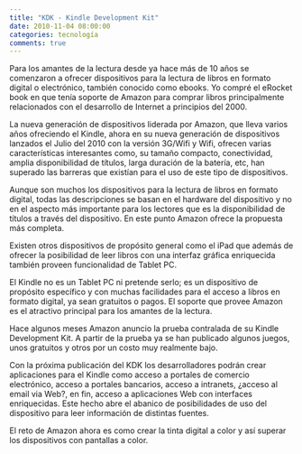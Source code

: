 ```yaml
---
title: "KDK - Kindle Development Kit"
date: 2010-11-04 08:00:00
categories: tecnología
comments: true
---
```

Para los amantes de la lectura desde ya hace más de 10 años se comenzaron a ofrecer dispositivos para la lectura de libros en formato digital o electrónico, también conocido como ebooks. Yo compré el eRocket book en que tenía soporte de Amazon para comprar libros principalmente relacionados con el desarrollo de Internet a principios del 2000.

La nueva generación de dispositivos liderada por Amazon, que lleva varios años ofreciendo el Kindle, ahora en su nueva generación de dispositivos lanzados el Julio del 2010 con la versión 3G/Wifi y Wifi, ofrecen varias características interesantes como, su tamaño compacto, conectividad, amplia disponibilidad de títulos, larga duración de la batería, etc, han superado las barreras que existían para el uso de este tipo de dispositivos.

Aunque son muchos los dispositivos para la lectura de libros en formato digital, todas las descripciones se basan en el hardware del dispositivo y no en el aspecto más importante para los lectores que es la disponibilidad de títulos a través del dispositivo. En este punto Amazon ofrece la propuesta más completa.

Existen otros dispositivos de propósito general como el iPad que además de ofrecer la posibilidad de leer libros con una interfaz gráfica enriquecida también proveen funcionalidad de Tablet PC.

El Kindle no es un Tablet PC ni pretende serlo; es un dispositivo de propósito específico y con muchas facilidades para el acceso a libros en formato digital, ya sean gratuitos o pagos. El soporte que provee Amazon es el atractivo principal para los amantes de la lectura.

Hace algunos meses Amazon anuncio la prueba contralada de su Kindle Development Kit.
A partir de la prueba ya se han publicado algunos juegos, unos gratuitos y otros por un costo muy realmente bajo.

Con la próxima publicación del KDK los desarrolladores podrán crear aplicaciones para el Kindle como acceso a portales de comercio electrónico, acceso a portales bancarios, acceso a intranets, ¿acceso al email via Web?, en fin, acceso a aplicaciones Web con interfaces enriquecidas. Este hecho abre el abanico de posibilidades de uso del dispositivo para leer información de distintas fuentes.

El reto de Amazon ahora es como crear la tinta digital a color y así superar los dispositivos con pantallas a color.

